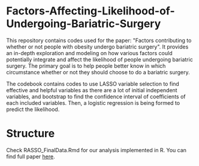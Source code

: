 # Factors-Affecting-Likelihood-of-Undergoing-Bariatric-Surgery

This repository contains codes used for the paper: "Factors contributing to whether or not people with obesity undergo bariatric surgery". It provides an in-depth exploration and modeling on how various factors could potentially integrate and affect the likelihood of people undergoing bariatric surgery. The primary goal is to help people better know in which circumstance whether or not they should choose to do a bariatric surgery.

The codebook contains codes to use LASSO variable selection to find effective and helpful variables as there are a lot of initial independent variables, and bootstrap to find the confidence interval of coefficients of each included variables. Then, a logistic regression is being formed to predict the likelihood.

# Structure
Check RASSO_FinalData.Rmd for our analysis implemented in R. You can find full paper [here](https://www.sciencedirect.com/science/article/pii/S1871403X23001266?dgcid=coauthor).
